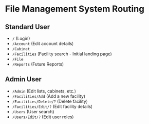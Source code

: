 # File Management System Routing

## Standard User

- `/` (Login)
- `/Account` (Edit account details)
- `/Cabinet`
- `/Facilities` (Facility search - Initial landing page)
- `/File`
- `/Reports` (Future Reports)

## Admin User

- `/Admin` (Edit lists, cabinets, etc.)
- `/Facilities/Add` (Add a new facility)
- `/Facilities/Delete/?` (Delete facility)
- `/Facilities/Edit/?` (Edit facility details)
- `/Users` (User search)
- `/Users/Edit/?` (Edit user roles)
